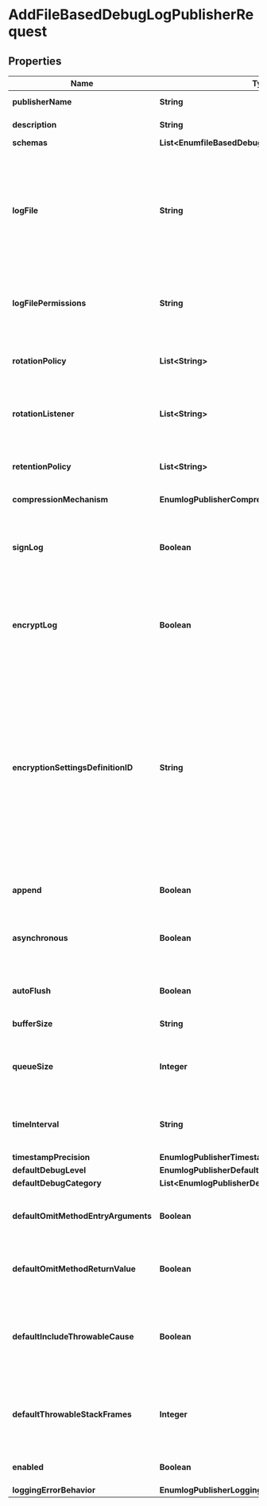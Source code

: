 

# AddFileBasedDebugLogPublisherRequest


## Properties

| Name | Type | Description | Notes |
|------------ | ------------- | ------------- | -------------|
|**publisherName** | **String** | Name of the new Log Publisher |  |
|**description** | **String** | A description for this Log Publisher |  [optional] |
|**schemas** | **List&lt;EnumfileBasedDebugLogPublisherSchemaUrn&gt;** |  |  |
|**logFile** | **String** | The file name to use for the log files generated by the File Based Debug Log Publisher. The path to the file can be specified either as relative to the server root or as an absolute path. |  |
|**logFilePermissions** | **String** | The UNIX permissions of the log files created by this File Based Debug Log Publisher. |  [optional] |
|**rotationPolicy** | **List&lt;String&gt;** | The rotation policy to use for the File Based Debug Log Publisher . |  [optional] |
|**rotationListener** | **List&lt;String&gt;** | A listener that should be notified whenever a log file is rotated out of service. |  [optional] |
|**retentionPolicy** | **List&lt;String&gt;** | The retention policy to use for the File Based Debug Log Publisher . |  [optional] |
|**compressionMechanism** | **EnumlogPublisherCompressionMechanismProp** |  |  [optional] |
|**signLog** | **Boolean** | Indicates whether the log should be cryptographically signed so that the log content cannot be altered in an undetectable manner. |  [optional] |
|**encryptLog** | **Boolean** | Indicates whether log files should be encrypted so that their content is not available to unauthorized users. |  [optional] |
|**encryptionSettingsDefinitionID** | **String** | Specifies the ID of the encryption settings definition that should be used to encrypt the data. If this is not provided, the server&#39;s preferred encryption settings definition will be used. The \&quot;encryption-settings list\&quot; command can be used to obtain a list of the encryption settings definitions available in the server. |  [optional] |
|**append** | **Boolean** | Specifies whether to append to existing log files. |  [optional] |
|**asynchronous** | **Boolean** | Indicates whether the File Based Debug Log Publisher will publish records asynchronously. |  [optional] |
|**autoFlush** | **Boolean** | Specifies whether to flush the writer after every log record. |  [optional] |
|**bufferSize** | **String** | Specifies the log file buffer size. |  [optional] |
|**queueSize** | **Integer** | The maximum number of log records that can be stored in the asynchronous queue. |  [optional] |
|**timeInterval** | **String** | Specifies the interval at which to check whether the log files need to be rotated. |  [optional] |
|**timestampPrecision** | **EnumlogPublisherTimestampPrecisionProp** |  |  [optional] |
|**defaultDebugLevel** | **EnumlogPublisherDefaultDebugLevelProp** |  |  [optional] |
|**defaultDebugCategory** | **List&lt;EnumlogPublisherDefaultDebugCategoryProp&gt;** |  |  [optional] |
|**defaultOmitMethodEntryArguments** | **Boolean** | Indicates whether to include method arguments in debug messages logged by default. |  [optional] |
|**defaultOmitMethodReturnValue** | **Boolean** | Indicates whether to include the return value in debug messages logged by default. |  [optional] |
|**defaultIncludeThrowableCause** | **Boolean** | Indicates whether to include the cause of exceptions in exception thrown and caught messages logged by default. |  [optional] |
|**defaultThrowableStackFrames** | **Integer** | Indicates the number of stack frames to include in the stack trace for method entry and exception thrown messages. |  [optional] |
|**enabled** | **Boolean** | Indicates whether the Log Publisher is enabled for use. |  |
|**loggingErrorBehavior** | **EnumlogPublisherLoggingErrorBehaviorProp** |  |  [optional] |



